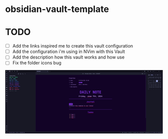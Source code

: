 # obsidian-vault-template

# TODO
- [ ] Add the links inspired me to create this vault configuration
- [ ] Add the configuration i'm using in NVim with this Vault
- [ ] Add the description how this vault works and how use
- [ ] Fix the folder icons bug

![image](/assets/image.png)
